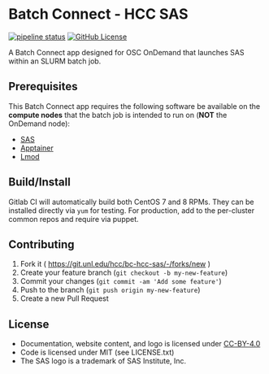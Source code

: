 # Batch Connect - HCC SAS

[![pipeline status](https://git.unl.edu/hcc/bc-hcc-sas/badges/master/pipeline.svg)](https://git.unl.edu/hcc/bc-hcc-sas/-/commits/master)
[![GitHub License](https://img.shields.io/badge/license-MIT-green.svg)](https://opensource.org/licenses/MIT)

A Batch Connect app designed for OSC OnDemand that launches SAS within an
SLURM batch job.


## Prerequisites

This Batch Connect app requires the following software be available on the
**compute nodes** that the batch job is intended to run on (**NOT** the
OnDemand node):

- [SAS]
- [Apptainer]
- [Lmod]

[SAS]: https://www.sas.com/en_us/home.html
[Apptainer]: https://apptainer.org
[Xfce Desktop]: https://xfce.org/
[Lmod]: https://www.tacc.utexas.edu/research-development/tacc-projects/lmod

## Build/Install

Gitlab CI will automatically build both CentOS 7 and 8 RPMs.
They can be installed directly via `yum` for testing.
For production, add to the per-cluster common repos and require via puppet.

## Contributing

1. Fork it ( https://git.unl.edu/hcc/bc-hcc-sas/-/forks/new )
2. Create your feature branch (`git checkout -b my-new-feature`)
3. Commit your changes (`git commit -am 'Add some feature'`)
4. Push to the branch (`git push origin my-new-feature`)
5. Create a new Pull Request

## License

* Documentation, website content, and logo is licensed under
  [CC-BY-4.0](https://creativecommons.org/licenses/by/4.0/)
* Code is licensed under MIT (see LICENSE.txt)
* The SAS logo is a trademark of SAS Institute, Inc.

